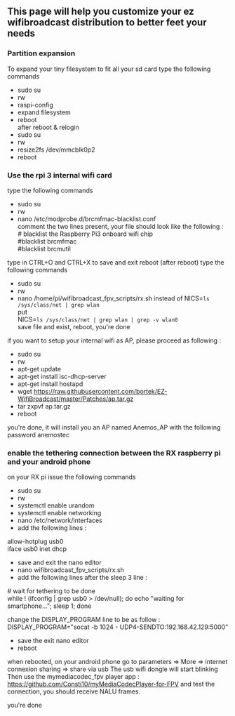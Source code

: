 ## This page will help you customize your ez wifibroadcast distribution to better feet your needs

### Partition expansion
To expand your tiny filesystem to fit all your sd card
type the following commands 
* sudo su
* rw
* raspi-config
* expand filesystem
* reboot    
after reboot & relogin
* sudo su
* rw
* resize2fs /dev/mmcblk0p2
* reboot

### Use the rpi 3 internal wifi card
type the following commands
* sudo su
* rw
* nano /etc/modprobe.d/brcmfmac-blacklist.conf    
comment the two lines present, your file should look like the following :      
\# blacklist the Raspberry Pi3 onboard wifi chip   
\#blacklist brcmfmac   
\#blacklist brcmutil

type in CTRL+O and CTRL+X to save and exit
reboot
(after reboot)
type the following commands
* sudo su
* rw
* nano /home/pi/wifibroadcast_fpv_scripts/rx.sh
instead of NICS=`ls /sys/class/net | grep wlan`    
put    
NICS=`ls /sys/class/net | grep wlan | grep -v wlan0`   
save file and exist, reboot, you're done

if you want to setup your internal wifi as AP, please proceed as following :   

 * sudo su
 * rw
 * apt-get update
 * apt-get install isc-dhcp-server
 * apt-get install hostapd
 * wget https://raw.githubusercontent.com/bortek/EZ-WifiBroadcast/master/Patches/ap.tar.gz
 * tar zxpvf ap.tar.gz
 * reboot
  
you're done, it will install you an AP named Anemos_AP with the following password anemostec

### enable the tethering connection between the RX raspberry pi and your android phone

on your RX pi issue the following commands
  * sudo su
  * rw
  * systemctl enable urandom
  * systemctl enable networking
  * nano /etc/network/interfaces
  * add the following lines \:   

allow-hotplug usb0  
iface usb0 inet dhcp

  * save and exit the nano editor
  * nano wifibroadcast_fpv_scripts/rx.sh
  * add the following lines after the sleep 3 line \:

\# wait for tethering to be done   
while \! (ifconfig | grep usb0 > /dev/null);  do echo "waiting for smartphone..."; sleep 1; done

change the DISPLAY_PROGRAM line to be as follow \:   
DISPLAY_PROGRAM="socat -b 1024 - UDP4-SENDTO:192.168.42.129:5000"

  * save the exit nano editor
  * reboot

when rebooted, on your android phone go to parameters => More => internet connexion sharing => share via usb
The usb wifi dongle will start blinking
Then use the mymediacodec_fpv player app : https://github.com/Consti10/myMediaCodecPlayer-for-FPV
and test the connection, you should receive NALU frames.

you're done
